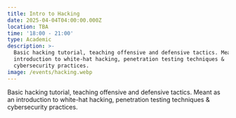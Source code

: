 ```yaml
---
title: Intro to Hacking
date: 2025-04-04T04:00:00.000Z
location: TBA
time: '18:00 - 21:00'
type: Academic
description: >-
  Basic hacking tutorial, teaching offensive and defensive tactics. Meant as an
  introduction to white-hat hacking, penetration testing techniques &
  cybersecurity practices.
image: /events/hacking.webp
---
```


Basic hacking tutorial, teaching offensive and defensive tactics. Meant as an introduction to white-hat hacking, penetration testing techniques & cybersecurity practices.
